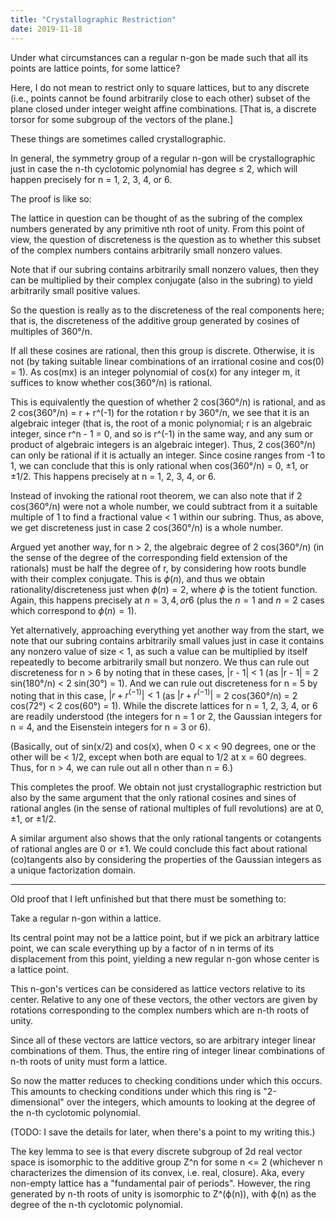 ```yaml
---
title: "Crystallographic Restriction"
date: 2019-11-18
---
```

Under what circumstances can a regular n-gon be made such that all its points are lattice points, for some lattice?

Here, I do not mean to restrict only to square lattices, but to any discrete (i.e., points cannot be found arbitrarily close to each other) subset of the plane closed under integer weight affine combinations. \[That is, a discrete torsor for some subgroup of the vectors of the plane.\]

These things are sometimes called crystallographic.

In general, the symmetry group of a regular n-gon will be crystallographic just in case the n-th cyclotomic polynomial has degree ≤ 2, which will happen precisely for n = 1, 2, 3, 4, or 6.

The proof is like so: 

The lattice in question can be thought of as the subring of the complex numbers generated by any primitive nth root of unity. From this point of view, the question of discreteness is the question as to whether this subset of the complex numbers contains arbitrarily small nonzero values.

Note that if our subring contains arbitrarily small nonzero values, then they can be multiplied by their complex conjugate (also in the subring) to yield arbitrarily small positive values.

So the question is really as to the discreteness of the real components here; that is, the discreteness of the additive group generated by cosines of multiples of 360°/n.

If all these cosines are rational, then this group is discrete. Otherwise, it is not (by taking suitable linear combinations of an irrational cosine and cos(0) = 1). As cos(mx) is an integer polynomial of cos(x) for any integer m, it suffices to know whether cos(360°/n) is rational.

This is equivalently the question of whether 2 cos(360°/n) is rational, and as 2 cos(360°/n) = r + r^(-1) for the rotation r by 360°/n, we see that it is an algebraic integer (that is, the root of a monic polynomial; r is an algebraic integer, since r^n - 1 = 0, and so is r^(-1) in the same way, and any sum or product of algebraic integers is an algebraic integer). Thus, 2 cos(360°/n) can only be rational if it is actually an integer. Since cosine ranges from -1 to 1, we can conclude that this is only rational when cos(360°/n) = 0, $\pm 1$, or $\pm 1/2$. This happens precisely at n = 1, 2, 3, 4, or 6.

Instead of invoking the rational root theorem, we can also note that if 2 cos(360°/n) were not a whole number, we could subtract from it a suitable multiple of 1 to find a fractional value < 1 within our subring. Thus, as above, we get discreteness just in case 2 cos(360°/n) is a whole number.

Argued yet another way, for n > 2, the algebraic degree of 2 cos(360°/n) (in the sense of the degree of the corresponding field extension of the rationals) must be half the degree of r, by considering how roots bundle with their complex conjugate. This is $\phi(n)$, and thus we obtain rationality/discreteness just when $\phi(n) = 2$, where $\phi$ is the totient function. Again, this happens precisely at $n = 3, 4, or 6$ (plus the $n = 1$ and $n = 2$ cases which correspond to $\phi(n) = 1$).

Yet alternatively, approaching everything yet another way from the start, we note that our subring contains arbitrarily small values just in case it contains any nonzero value of size < 1, as such a value can be multiplied by itself repeatedly to become arbitrarily small but nonzero. We thus can rule out discreteness for n > 6 by noting that in these cases, |r - 1| < 1 (as |r - 1| = 2 sin(180°/n) < 2 sin(30°) = 1). And we can rule out discreteness for n = 5 by noting that in this case, $|r + r^(-1)| < 1$ (as $|r + r^(-1)|$ = 2 cos(360°/n) = 2 cos(72°) < 2 cos(60°) = 1). While the discrete lattices for n = 1, 2, 3, 4, or 6 are readily understood (the integers for n = 1 or 2, the Gaussian integers for n = 4, and the Eisenstein integers for n = 3 or 6).

(Basically, out of sin(x/2) and cos(x), when 0 < x < 90 degrees, one or the other will be < 1/2, except when both are equal to 1/2 at x = 60 degrees. Thus, for n > 4, we can rule out all n other than n = 6.)

This completes the proof. We obtain not just crystallographic restriction but also by the same argument that the only rational cosines and sines of rational angles (in the sense of rational multiples of full revolutions) are at 0, $\pm 1$, or $\pm 1/2$.

A similar argument also shows that the only rational tangents or cotangents of rational angles are 0 or $\pm 1$. We could conclude this fact about rational (co)tangents also by considering the properties of the Gaussian integers as a unique factorization domain.


****
Old proof that I left unfinished but that there must be something to:

Take a regular n-gon within a lattice.

Its central point may not be a lattice point, but if we pick an arbitrary lattice point, we can scale everything up by a factor of n in terms of its displacement from this point, yielding a new regular n-gon whose center is a lattice point.

This n-gon's vertices can be considered as lattice vectors relative to its center. Relative to any one of these vectors, the other vectors are given by rotations corresponding to the complex numbers which are n-th roots of unity.

Since all of these vectors are lattice vectors, so are arbitrary integer linear combinations of them. Thus, the entire ring of integer linear combinations of n-th roots of unity must form a lattice.

So now the matter reduces to checking conditions under which this occurs. This amounts to checking conditions under which this ring is "2-dimensional" over the integers, which amounts to looking at the degree of the n-th cyclotomic polynomial.

(TODO: I save the details for later, when there's a point to my writing this.)

The key lemma to see is that every discrete subgroup of 2d real vector space is isomorphic to the additive group Z^n for some n <= 2 (whichever n characterizes the dimension of its convex, i.e. real, closure). Aka, every non-empty lattice has a "fundamental pair of periods". However, the ring generated by n-th roots of unity is isomorphic to Z^(ϕ(n)), with ϕ(n) as the degree of the n-th cyclotomic polynomial.